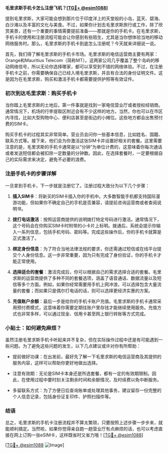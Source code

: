 **毛里求斯手机卡怎么注册飞机？[[TG💪+ @esim1088](https://t.me/s/esim1088)]**

提到毛里求斯，大家可能会想到那片位于印度洋上的天堂般的小岛，蓝天、碧海、白沙滩以及丰富的文化与美食。不过，如果你计划去毛里求斯旅行或工作，除了欣赏美景，还有一个重要的事情需要提前准备——那就是你的手机卡。在毛里求斯，手机卡的使用和注册流程可能会让你感到有些陌生，尤其是当你想体验当地的移动网络服务时。那么，毛里求斯的手机卡到底怎么注册呢？今天就来详细说一说。

首先，我们得了解毛里求斯的手机卡市场。毛里求斯的电信运营商主要有两家：Orange和Mauritius Telecom（简称MT）。这两家公司几乎覆盖了整个岛屿的移动网络信号，所以无论你选择哪家，都可以享受到不错的网络体验。不过，在注册手机卡之前，你需要确保自己已经入境毛里求斯，并且有合法的身份证明文件。这是因为在毛里求斯，购买和激活手机卡都需要提供护照等有效证件。

### 初次到达毛里求斯：购买手机卡

当你踏上毛里求斯的土地后，第一件事就是找到一家电信营业厅或者授权经销商。通常情况下，机场的行李提取区附近会有不少这样的地方。当然，你也可以在市区内寻找，比如大型购物中心、便利店甚至是街边的小摊位。这些地方都会出售预付费的SIM卡。

购买手机卡的过程其实非常简单。营业员会问你一些基本信息，比如姓名、国籍、联系方式等。接下来，他们会为你激活这张SIM卡并设置好相关的套餐。这里需要注意的是，毛里求斯的手机卡通常是以“分钟”为单位计费的，这意味着你每次通话或者发送短信都会被扣除一定数量的分钟数。因此，在选择套餐时，一定要根据自己的实际需求来决定，避免不必要的浪费。

### 注册手机卡的步骤详解

一旦拿到手机卡，下一步就是注册它了。注册过程大致分为以下几个步骤：

1. **插入SIM卡**：将新买的SIM卡插入你的手机中。大多数智能手机都支持国际漫游功能，但如果你不确定自己的手机是否兼容，请提前咨询运营商或者查阅说明书。

2. **拨打电话激活**：按照运营商提供的说明拨打特定号码进行激活。通常情况下，这个号码会在你购买SIM卡时附带的小卡片上标明。拨通后，系统会提示你输入一系列信息，包括手机号码、密码等。完成这些操作后，你的手机卡就算是正式激活了。

3. **绑定身份信息**：为了符合当地法律法规的要求，你还需通过短信或在线平台提交个人身份信息。这一步非常重要，因为只有完成了身份验证，你的手机卡才能正常使用。

4. **选择适合的套餐**：激活完成后，你可以根据自己的需求选择合适的套餐。毛里求斯的运营商提供了多种不同的套餐选项，涵盖了语音通话、数据流量以及短信等多个方面。例如，如果你经常需要用手机上网冲浪，可以选择包含大量流量的套餐；而如果只是偶尔打电话的话，则可以选择更经济实惠的方案。

5. **充值账户余额**：最后一步是给你的手机卡账户充值。毛里求斯的手机卡通常采用预付费模式，这意味着你需要定期往账户里存钱才能继续使用服务。充值方式也非常多样，可以通过现金、信用卡甚至网上银行转账等方式完成。

### 小贴士：如何避免麻烦？

虽然注册毛里求斯手机卡听起来并不复杂，但在实际操作过程中还是有可能遇到一些问题。为了避免这些问题的发生，以下几点建议或许对你有所帮助：

- 提前做好功课：在出发前，最好先了解一下毛里求斯的电信运营商及其提供的服务内容，这样可以帮助你更好地做出选择。
  
- 注意有效期：无论是SIM卡本身还是所选套餐，都有一定的有效期限制。因此，在使用过程中要时刻关注剩余时间和余额情况，及时续费以免中断服务。

- 多留联系方式：为了方便日后查询账单或处理其他事务，建议留存一份完整的个人信息记录，包括身份证复印件、护照扫描件等。

### 结语

总之，毛里求斯的手机卡注册流程并不算太繁琐，只要按照上述步骤一步步来，就能顺利搞定。当然啦，如果你觉得亲自跑一趟营业厅有点麻烦的话，也可以考虑直接在网上订购一张eSIM卡，这样既省时又省力哦！[[TG💪+ @esim1088](https://t.me/s/esim1088)]

[[TG💪+ @esim1088](https://t.me/s/esim1088) ![Image](https://i.postimg.cc/4NQfJmqS/Snipaste-2025-05-13-00-14-12.png)]